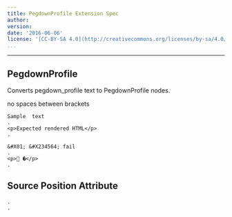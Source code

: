 ```yaml
---
title: PegdownProfile Extension Spec
author: 
version: 
date: '2016-06-06'
license: '[CC-BY-SA 4.0](http://creativecommons.org/licenses/by-sa/4.0/)'
...
```


---

## PegdownProfile  

Converts pegdown_profile text to PegdownProfile nodes.

no spaces between brackets

```````````````````````````````` example(PegdownProfile: 1) options(option1, IGNORE)
Sample  text
.
<p>Expected rendered HTML</p>
.
````````````````````````````````


```````````````````````````````` example(PegdownProfile: 2) options(FAIL)
&#X01; &#X234564; fail
.
<p> �</p>
.
````````````````````````````````


## Source Position Attribute

```````````````````````````````` example(Source Position Attribute: 1) options(src-pos, IGNORE)
.
.
````````````````````````````````


